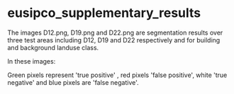 # eusipco_supplementary_results
The images D12.png, D19.png and D22.png are segmentation results over three test areas including
D12, D19 and D22 respectively and for building and background landuse class.

In these images:

Green pixels represent 'true positive' , 
red pixels 'false positive', 
white 'true negative' and blue pixels are 'false negative'.
